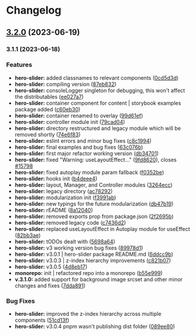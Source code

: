 # Changelog

## [3.2.0](https://github.com/rmolinamir/hero-slider/compare/hero-slider-v3.1.1...${npm.name}-v3.2.0) (2023-06-19)

### 3.1.1 (2023-06-18)


### Features

* **hero-slider:** added classnames to relevant components ([0cd5d3d](https://github.com/rmolinamir/hero-slider/commit/0cd5d3dd386f024a63522e520e2c2da156cf0b9f))
* **hero-slider:** compiling version ([87eb832](https://github.com/rmolinamir/hero-slider/commit/87eb83218e0dbcdf2025702dec1637c565497906))
* **hero-slider:** consoleLogger singleton for debugging, this won't affect the distributables ([ee027a7](https://github.com/rmolinamir/hero-slider/commit/ee027a7a09d55d5cd52ee3ac4c3fe89179b6558e))
* **hero-slider:** container component for content | storybook examples package added ([c60eb30](https://github.com/rmolinamir/hero-slider/commit/c60eb30053650c1192b5b19dabd330a1c5927504))
* **hero-slider:** container renamed to overlay ([99d61ef](https://github.com/rmolinamir/hero-slider/commit/99d61ef6d9f87169094aeec3d852b6742e04528b))
* **hero-slider:** controller module init ([79cad04](https://github.com/rmolinamir/hero-slider/commit/79cad04676bbf8840954f3cd5ae4d534a225f44d))
* **hero-slider:** directory restructured and legacy module which will be removed shortly ([74e6f83](https://github.com/rmolinamir/hero-slider/commit/74e6f830674d4b1e4fae5f9b3a6788f695b910a4))
* **hero-slider:** eslint errors and minor bug fixes ([c8c1994](https://github.com/rmolinamir/hero-slider/commit/c8c19945dffbca555384ade6230f579df9b1e89e))
* **hero-slider:** final examples and bug fixes ([63c076b](https://github.com/rmolinamir/hero-slider/commit/63c076b5f37c748d9563a2433e9bd99e92f204d2))
* **hero-slider:** first major refactor working version ([db34701](https://github.com/rmolinamir/hero-slider/commit/db347017982bd926d6f6584fdd53971efe0c02d6))
* **hero-slider:** fixed "Warning: useLayoutEffect..." ([9fd8620](https://github.com/rmolinamir/hero-slider/commit/9fd8620d615dbe6b1988b5103a89b77c7eea67a8)), closes [#15798](https://github.com/rmolinamir/hero-slider/issues/15798)
* **hero-slider:** fixed autoplay module param fallback ([f0352be](https://github.com/rmolinamir/hero-slider/commit/f0352be91a72d768f0ed88d6ee83800461eb430f))
* **hero-slider:** hooks init ([b4deee4](https://github.com/rmolinamir/hero-slider/commit/b4deee4ed46ac9cd466975f70fbd1b2203247945))
* **hero-slider:** layout, Manager, and Controller modules ([3264ecc](https://github.com/rmolinamir/hero-slider/commit/3264ecc165e96d5f113ae89242c6d79db2400fb6))
* **hero-slider:** legacy directory ([ac78292](https://github.com/rmolinamir/hero-slider/commit/ac78292f899db287d0aafe0e9e5b91e9edfd2e59))
* **hero-slider:** modularization init ([f3991ab](https://github.com/rmolinamir/hero-slider/commit/f3991abd4609e1255d775016fa44ba15548723fe))
* **hero-slider:** new typings for the future modularization ([db47b19](https://github.com/rmolinamir/hero-slider/commit/db47b1910ad6cd799396f4bb701652e59cc599f4))
* **hero-slider:** rEADME ([8a12040](https://github.com/rmolinamir/hero-slider/commit/8a120405c82f600b3d48bc4aaffb72a217452677))
* **hero-slider:** removed exports prop from package.json ([2f2695b](https://github.com/rmolinamir/hero-slider/commit/2f2695b8c07c9fbd40ed7a0a26f0b0246ca3da79))
* **hero-slider:** removed legacy code ([c7436d2](https://github.com/rmolinamir/hero-slider/commit/c7436d2ae30d9a93c3886000954bddf660dd41d0))
* **hero-slider:** replaced useLayoutEffect in Autoplay module for useEffect ([82bb3ae](https://github.com/rmolinamir/hero-slider/commit/82bb3ae928b7e69263ea197f83a28c9592833781))
* **hero-slider:** tODOs dealt with ([5698a64](https://github.com/rmolinamir/hero-slider/commit/5698a642adef1ef698f153679ba2eeb830f249dd))
* **hero-slider:** v3 working version bug fixes ([89978d1](https://github.com/rmolinamir/hero-slider/commit/89978d1a35f62de039bc026de2653051040ecde8))
* **hero-slider:** v3.0.1 | hero-slider package README.md ([6ddcc9b](https://github.com/rmolinamir/hero-slider/commit/6ddcc9b73c28d7bd14399ebfeab45b8a7567f69d))
* **hero-slider:** v3.0.3 | z-index hierarchy improvements ([c821b07](https://github.com/rmolinamir/hero-slider/commit/c821b079cb246f465b95219e2cf1657c05f6383e))
* **hero-slider:** v3.0.5 ([4d8eb17](https://github.com/rmolinamir/hero-slider/commit/4d8eb17677ffa54a4ed625e6b7b8dd30235d2d56))
* **monorepo:** init | refactored repo into a monorepo ([b55e999](https://github.com/rmolinamir/hero-slider/commit/b55e999e690f391df2d60836ae0d4366a20a9276))
* **v.3.1.0:** added support for background image srcset and other minor changes and fixes ([7dda891](https://github.com/rmolinamir/hero-slider/commit/7dda8911a9cbfe443ac4c065a42ad08f75c83ca5))


### Bug Fixes

* **hero-slider:** improved the z-index hierarchy across multiple components ([51cd13f](https://github.com/rmolinamir/hero-slider/commit/51cd13fc3df9a7b5446e59aa2513a53bcade7f83))
* **hero-slider:** v3.0.4 pnpm wasn't publishing dist folder ([089ee80](https://github.com/rmolinamir/hero-slider/commit/089ee80f1f3a5e430201e9b71ee50332ed5e8e09))